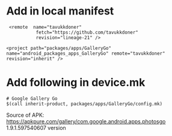 # Add in local manifest

```
 <remote  name="tavukkdoner"
           fetch="https://github.com/tavukkdoner"
           revision="lineage-21" />

<project path="packages/apps/GalleryGo" name="android_packages_apps_GalleryGo" remote="tavukkdoner" revision="inherit" />
```

# Add following in device.mk

```
# Google Gallery Go
$(call inherit-product, packages/apps/GalleryGo/config.mk)
```

Source of APK: https://apkpure.com/gallery/com.google.android.apps.photosgo 1.9.1.597540607 version